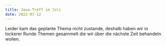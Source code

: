 ```yaml
---
title: Java-Treff im Juli
date: 2022-07-12
---
```


Leider kam das geplante Thema nicht zustande, deshalb haben wir in lockerer Runde Themen gesammelt die wir über die nächste Zeit behandeln wollen.
